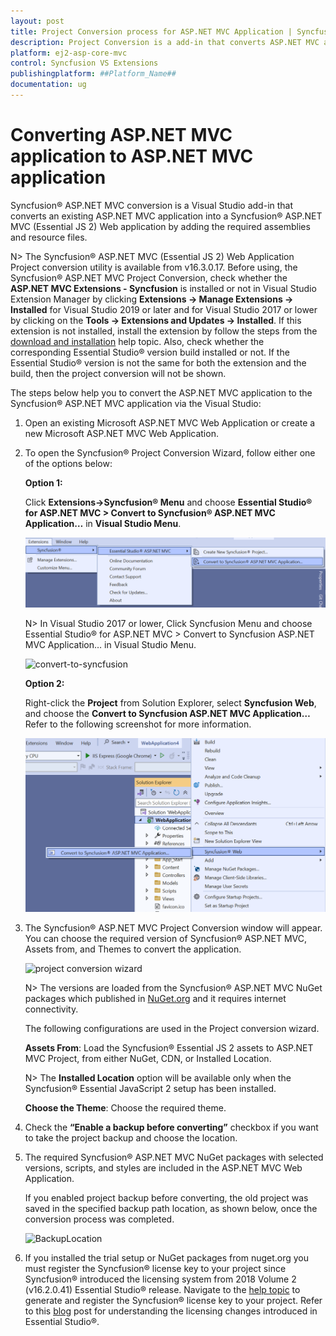```yaml
---
layout: post
title: Project Conversion process for ASP.NET MVC Application | Syncfusion
description: Project Conversion is a add-in that converts ASP.NET MVC application into a Syncfusion ASP.NET MVC application by adding required Essential JS 2 components
platform: ej2-asp-core-mvc
control: Syncfusion VS Extensions
publishingplatform: ##Platform_Name##
documentation: ug
---
```


# Converting ASP.NET MVC application to ASP.NET MVC application

Syncfusion® ASP.NET MVC conversion is a Visual Studio add-in that converts an existing ASP.NET MVC application into a Syncfusion® ASP.NET MVC (Essential JS 2) Web application by adding the required assemblies and resource files.

N> The Syncfusion® ASP.NET MVC (Essential JS 2) Web Application Project conversion utility is available from v16.3.0.17. Before using, the Syncfusion® ASP.NET MVC Project Conversion, check whether the **ASP.NET MVC Extensions - Syncfusion** is installed or not in Visual Studio Extension Manager by clicking **Extensions -> Manage Extensions -> Installed** for Visual Studio 2019 or later and for Visual Studio 2017 or lower by clicking on the **Tools -> Extensions and Updates -> Installed**. If this extension is not installed, install the extension by follow the steps from the [download and installation](download-and-installation) help topic. Also, check whether the corresponding Essential Studio® version build installed or not. If the Essential Studio® version is not the same for both the extension and the build, then the project conversion will not be shown.

The steps below help you to convert the ASP.NET MVC application to the Syncfusion® ASP.NET MVC application via the Visual Studio:

1. Open an existing Microsoft ASP.NET MVC Web Application or create a new Microsoft ASP.NET MVC Web Application.

2. To open the Syncfusion® Project Conversion Wizard, follow either one of the options below:

    **Option 1:**

    Click **Extensions->Syncfusion® Menu** and choose **Essential Studio® for ASP.NET MVC > Convert to Syncfusion® ASP.NET MVC Application…** in **Visual Studio Menu**.

    ![selected microsoft aspmvc](images/selected-microsoft-mvc-application.png)

    N> In Visual Studio 2017 or lower, Click Syncfusion Menu and choose Essential Studio® for ASP.NET MVC > Convert to Syncfusion ASP.NET MVC Application… in Visual Studio Menu.

    ![convert-to-syncfusion](images/convert-project.png)

    **Option 2:**

    Right-click the **Project** from Solution Explorer, select **Syncfusion Web**, and choose the **Convert to Syncfusion ASP.NET MVC Application…** Refer to the following screenshot for more information.

    ![syncfusion-aspnet mvc](images/convert-syncfusion-aspmvc-application.png)

3. The Syncfusion® ASP.NET MVC Project Conversion window will appear. You can choose the required version of Syncfusion® ASP.NET MVC, Assets from, and Themes to convert the application.

    ![project conversion wizard](images/project-conversion-wizard.png)

    N> The versions are loaded from the Syncfusion® ASP.NET MVC NuGet packages which published in [NuGet.org](https://www.nuget.org/packages?q=Tags%3A%22aspnetmvc%22syncfusion) and it requires internet connectivity.

    The following configurations are used in the Project conversion wizard.

    **Assets From**: Load the Syncfusion® Essential JS 2 assets to ASP.NET MVC Project, from either NuGet, CDN, or Installed Location.

    N> The **Installed Location** option will be available only when the Syncfusion® Essential JavaScript 2 setup has been installed.

    **Choose the Theme**: Choose the required theme.

4. Check the **“Enable a backup before converting”** checkbox if you want to take the project backup and choose the location.

5. The required Syncfusion® ASP.NET MVC NuGet packages with selected versions, scripts, and styles are included in the ASP.NET MVC Web Application.

    If you enabled project backup before converting, the old project was saved in the specified backup path location, as shown below, once the conversion process was completed.

    ![BackupLocation](images/BackupLocation.png)

6. If you installed the trial setup or NuGet packages from nuget.org you must register the Syncfusion® license key to your project since Syncfusion® introduced the licensing system from 2018 Volume 2 (v16.2.0.41) Essential Studio® release. Navigate to the [help topic](https://help.syncfusion.com/common/essential-studio/licensing/license-key#how-to-generate-syncfusion-license-key) to generate and register the Syncfusion® license key to your project. Refer to this [blog](https://blog.syncfusion.com/post/Whats-New-in-2018-Volume-2-Licensing-Changes-in-the-1620x-Version-of-Essential-Studio.aspx?_ga=2.11237684.1233358434.1587355730-230058891.1567654773) post for understanding the licensing changes introduced in Essential Studio®.